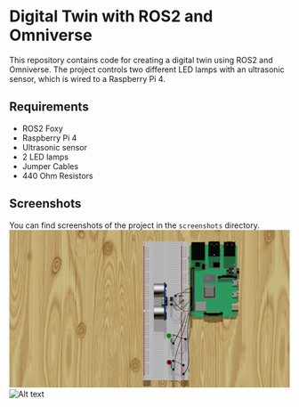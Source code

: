 # Digital Twin with ROS2 and Omniverse

This repository contains code for creating a digital twin using ROS2 and Omniverse. The project controls two different LED lamps with an ultrasonic sensor, which is wired to a Raspberry Pi 4.

## Requirements

- ROS2 Foxy
- Raspberry Pi 4
- Ultrasonic sensor
- 2 LED lamps
- Jumper Cables
- 440 Ohm Resistors

## Screenshots

You can find screenshots of the project in the `screenshots` directory.
![Alt text](Screenshots/Assembly.png)
![Alt text](Screenshots/RealSystem.jpg)
